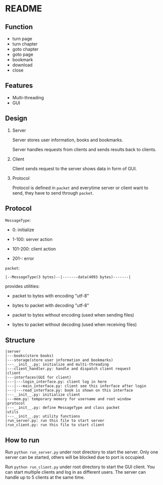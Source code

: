 # README
## Function
+ turn page
+ turn chapter
+ goto chapter
+ goto page
+ bookmark
+ download
+ close
## Features
+ Multi-threading
+ GUI
## Design
1. Server
   
    Server stores user information, books and bookmarks. 

    Server handles requests from clients and sends results back to clients.

2. Client

    Client sends request to the server shows data in form of GUI.

3. Protocol

    Protocol is defined in `packet` and everytime server or client want to send, they have to send through `packet`.
## Protocol
`MessageType`: 

+ 0: initialize

+ 1-100: server action

+ 101-200: client action

+ 201-: error

`packet`: 

```|--MessageType(3 bytes)--|-------data(4093 bytes)-------|```

provides utilities:

+ packet to bytes with encoding "utf-8"

+ bytes to packet with decoding "utf-8"

+ packet to bytes without encoding (used when sending files)

+ bytes to packet without decoding (used when receiving files)
## Structure
```
|server
|---books(store books)
|---storage(store user information and bookmarks)
|---__init__.py: initialize and multi-threading
|---client_handler.py: handle and dispatch client request
|client
|---interfaces(GUI for client)
|---|---login_interface.py: client log in here
|---|---main_interface.py: client see this inferface after login
|---|---read_interface.py: book is shown on this interface
|---__init__.py: initialize client
|---mem.py: temporary memory for username and root window
|protocol
|---__init__.py: define MessageType and class packet
|utils
|---__init__.py: utility functions
|run_server.py: run this file to start server
|run_client.py: run this file to start client
```
## How to run
Run `python run_server.py` under root directory to start the server. Only one server can be started, others will be blocked due to port is occupied.

Run `python run_client.py` under root directory to start the GUI client. You can start multiple clients and log in as different users. The server can handle up to 5 clients at the same time.